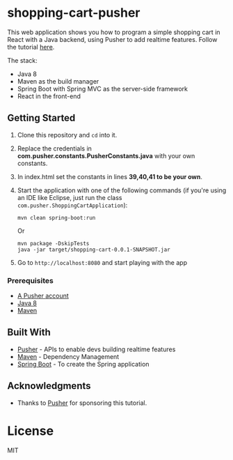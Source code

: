 # shopping-cart-pusher

This web application shows you how to program a simple shopping cart in React with a Java backend, using Pusher to add
realtime features. Follow the tutorial [here](https://pusher.com/tutorials/shopping-cart-java-react/).

The stack:

- Java 8
- Maven as the build manager
- Spring Boot with Spring MVC as the server-side framework
- React in the front-end

## Getting Started

1. Clone this repository and `cd` into it.

2. Replace the credentials in **com.pusher.constants.PusherConstants.java** with your own constants.

3. In index.html set the constants in lines **39,40,41 to be your own**.

4. Start the application with one of the following commands (if you're using an IDE like Eclipse, just run the
   class `com.pusher.ShoppingCartApplication`):

    ```
    mvn clean spring-boot:run
    ```

   Or

    ```
    mvn package -DskipTests
    java -jar target/shopping-cart-0.0.1-SNAPSHOT.jar 
    ```

5. Go to `http://localhost:8080` and start playing with the app

### Prerequisites

- [A Pusher account](https://pusher.com/)
- [Java 8](http://www.oracle.com/technetwork/java/javase/downloads/jdk8-downloads-2133151.html)
- [Maven](https://maven.apache.org/download.cgi)

## Built With

* [Pusher](https://pusher.com/) - APIs to enable devs building realtime features
* [Maven](https://maven.apache.org/) - Dependency Management
* [Spring Boot](https://projects.spring.io/spring-boot/) - To create the Spring application

## Acknowledgments

* Thanks to [Pusher](https://pusher.com/) for sponsoring this tutorial.

# License

MIT
